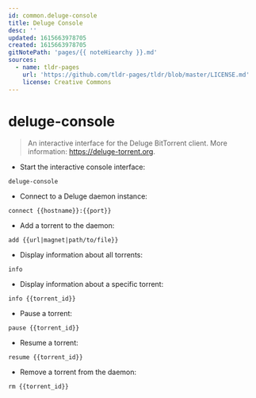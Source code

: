 ```yaml
---
id: common.deluge-console
title: Deluge Console
desc: ''
updated: 1615663978705
created: 1615663978705
gitNotePath: 'pages/{{ noteHiearchy }}.md'
sources:
  - name: tldr-pages
    url: 'https://github.com/tldr-pages/tldr/blob/master/LICENSE.md'
    license: Creative Commons
---
```

# deluge-console

> An interactive interface for the Deluge BitTorrent client.
> More information: <https://deluge-torrent.org>.

- Start the interactive console interface:

`deluge-console`

- Connect to a Deluge daemon instance:

`connect {{hostname}}:{{port}}`

- Add a torrent to the daemon:

`add {{url|magnet|path/to/file}}`

- Display information about all torrents:

`info`

- Display information about a specific torrent:

`info {{torrent_id}}`

- Pause a torrent:

`pause {{torrent_id}}`

- Resume a torrent:

`resume {{torrent_id}}`

- Remove a torrent from the daemon:

`rm {{torrent_id}}`

